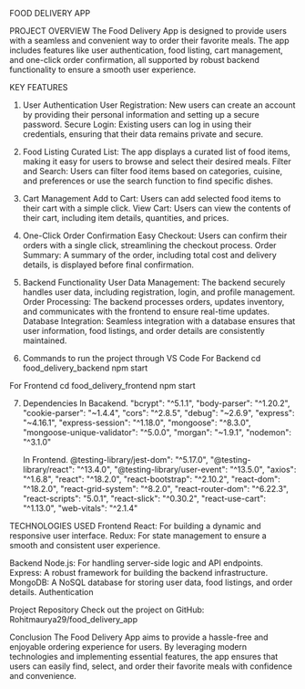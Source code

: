 FOOD DELIVERY APP

PROJECT OVERVIEW
The Food Delivery App is designed to provide users with a seamless and convenient way to order their favorite meals. The app includes features like user authentication, food listing, cart management, and one-click order confirmation, all supported by robust backend functionality to ensure a smooth user experience.

KEY FEATURES
1. User Authentication
User Registration: New users can create an account by providing their personal information and setting up a secure password.
Secure Login: Existing users can log in using their credentials, ensuring that their data remains private and secure.

2. Food Listing
Curated List: The app displays a curated list of food items, making it easy for users to browse and select their desired meals.
Filter and Search: Users can filter food items based on categories, cuisine, and preferences or use the search function to find specific dishes.

3. Cart Management
Add to Cart: Users can add selected food items to their cart with a simple click.
View Cart: Users can view the contents of their cart, including item details, quantities, and prices.

4. One-Click Order Confirmation
Easy Checkout: Users can confirm their orders with a single click, streamlining the checkout process.
Order Summary: A summary of the order, including total cost and delivery details, is displayed before final confirmation.

5. Backend Functionality
User Data Management: The backend securely handles user data, including registration, login, and profile management.
Order Processing: The backend processes orders, updates inventory, and communicates with the frontend to ensure real-time updates.
Database Integration: Seamless integration with a database ensures that user information, food listings, and order details are consistently maintained.

6. Commands to run the project through VS Code
 For Backend
    cd food_delivery_backend
    npm start

 For Frontend
    cd food_delivery_frontend
    npm start

7. Dependencies
    In Bacakend.
        "bcrypt": "^5.1.1",
        "body-parser": "^1.20.2",
        "cookie-parser": "~1.4.4",
        "cors": "^2.8.5",
        "debug": "~2.6.9",
        "express": "~4.16.1",
        "express-session": "^1.18.0",
        "mongoose": "^8.3.0",
        "mongoose-unique-validator": "^5.0.0",
        "morgan": "~1.9.1",
        "nodemon": "^3.1.0"

    In Frontend.
        @testing-library/jest-dom": "^5.17.0",
        "@testing-library/react": "^13.4.0",
        "@testing-library/user-event": "^13.5.0",
        "axios": "^1.6.8",
        "react": "^18.2.0",
        "react-bootstrap": "^2.10.2",
        "react-dom": "^18.2.0",
        "react-grid-system": "^8.2.0",
        "react-router-dom": "^6.22.3",
        "react-scripts": "5.0.1",
        "react-slick": "^0.30.2",
        "react-use-cart": "^1.13.0",
        "web-vitals": "^2.1.4"
        
TECHNOLOGIES USED
Frontend
React: For building a dynamic and responsive user interface.
Redux: For state management to ensure a smooth and consistent user experience.

Backend
Node.js: For handling server-side logic and API endpoints.
Express: A robust framework for building the backend infrastructure.
MongoDB: A NoSQL database for storing user data, food listings, and order details.
Authentication

Project Repository
Check out the project on GitHub: Rohitmaurya29/food_delivery_app

Conclusion
The Food Delivery App aims to provide a hassle-free and enjoyable ordering experience for users. By leveraging modern technologies and implementing essential features, the app ensures that users can easily find, select, and order their favorite meals with confidence and convenience.

